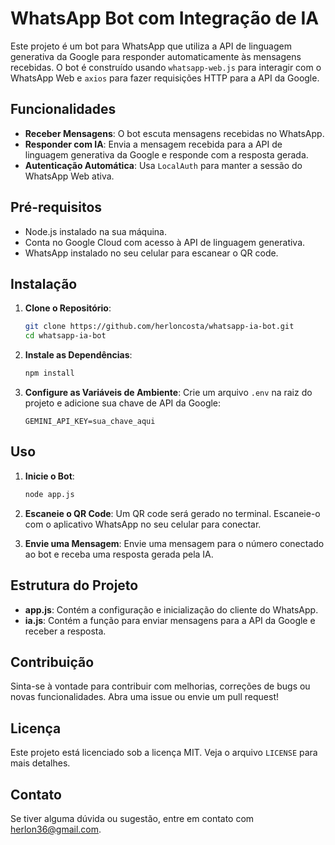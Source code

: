 # WhatsApp Bot com Integração de IA

Este projeto é um bot para WhatsApp que utiliza a API de linguagem generativa da Google para responder automaticamente às mensagens recebidas. O bot é construído usando `whatsapp-web.js` para interagir com o WhatsApp Web e `axios` para fazer requisições HTTP para a API da Google.

## Funcionalidades

- **Receber Mensagens**: O bot escuta mensagens recebidas no WhatsApp.
- **Responder com IA**: Envia a mensagem recebida para a API de linguagem generativa da Google e responde com a resposta gerada.
- **Autenticação Automática**: Usa `LocalAuth` para manter a sessão do WhatsApp Web ativa.

## Pré-requisitos

- Node.js instalado na sua máquina.
- Conta no Google Cloud com acesso à API de linguagem generativa.
- WhatsApp instalado no seu celular para escanear o QR code.

## Instalação

1. **Clone o Repositório**:
   ```bash
   git clone https://github.com/herloncosta/whatsapp-ia-bot.git
   cd whatsapp-ia-bot
   ```

2. **Instale as Dependências**:
   ```bash
   npm install
   ```

3. **Configure as Variáveis de Ambiente**:
   Crie um arquivo `.env` na raiz do projeto e adicione sua chave de API da Google:
   ```
   GEMINI_API_KEY=sua_chave_aqui
   ```

## Uso

1. **Inicie o Bot**:
   ```bash
   node app.js
   ```

2. **Escaneie o QR Code**:
   Um QR code será gerado no terminal. Escaneie-o com o aplicativo WhatsApp no seu celular para conectar.

3. **Envie uma Mensagem**:
   Envie uma mensagem para o número conectado ao bot e receba uma resposta gerada pela IA.

## Estrutura do Projeto

- **app.js**: Contém a configuração e inicialização do cliente do WhatsApp.
- **ia.js**: Contém a função para enviar mensagens para a API da Google e receber a resposta.

## Contribuição

Sinta-se à vontade para contribuir com melhorias, correções de bugs ou novas funcionalidades. Abra uma issue ou envie um pull request!

## Licença

Este projeto está licenciado sob a licença MIT. Veja o arquivo `LICENSE` para mais detalhes.

## Contato

Se tiver alguma dúvida ou sugestão, entre em contato com [herlon36@gmail.com](mailto:herlon36@gmail.com).